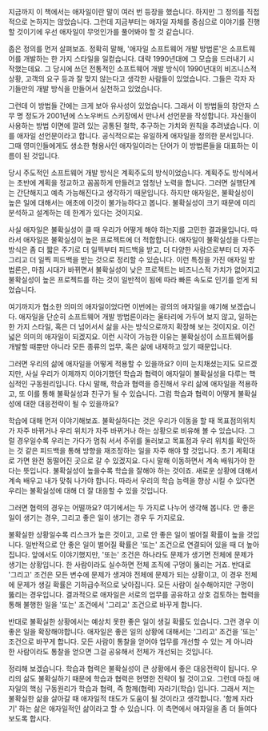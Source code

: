 지금까지 이 책에서는 애자일이란 말이 여러 번 등장을 했습니다. 하지만 그 정의를 직접적으로 논하지는 않았습니다. 그런데 지금부터는 애자일 자체를 중심으로 이야기를 진행할 것이기에 우선 애자일이 무엇인가를 풀어봐야 할 것 같습니다.

좁은 정의를 먼저 살펴보죠. 정확히 말해, '애자일 소프트웨어 개발 방법론'은 소프트웨어를 개발하는 한 가지 스타일을 일컫습니다. 대략 1990년대에 그 모습을 드러내기 시작했는데요. 그 당시에 쓰던 전통적인 소프트웨어 개발 방식이 1990년대의 비즈니스적 상황, 고객의 요구 등과 잘 맞지 않는다고 생각한 사람들이 있었습니다. 그들은 각자 자기들만의 개발 방식을 만들어서 실천하고 있었습니다.

그런데 이 방법들 간에는 크게 보아 유사성이 있었습니다. 그래서 이 방법들의 창안자 스무 명 정도가 2001년에 스노우버드 스키장에서 만나서 선언문을 작성합니다. 자신들이 사용하는 방법 이면에 깔려 있는 공통된 철학, 추구하는 가치와 원칙을 추려냈습니다. 이를 애자일 선언문이라고 합니다. 공식적으로는 유일하게 애자일을 정의한 문서입니다. 그때 영미인들에게도 생소한 형용사인 애자일이라는 단어가 이 방법론들을 대표하는 이름이 된 것입니다.

당시 주도적인 소프트웨어 개발 방식은 계획주도의 방식이었습니다. 계획주도 방식에서는 초반에 계획을 정교하고 꼼꼼하게 만들려고 엄청난 노력을 합니다. 그러면 실행단계는 간단해지고 예측 가능해진다고 생각하기 때문입니다. 하지만 애자일은, 불확실성이 높은 일에 대해서는 애초에 이것이 불가능하다고 봅니다. 불확실성이 크기 때문에 미리 분석하고 설계하는 데 한계가 있다는 것이지요.

사실 애자일은 불확실성이 클 때 우리가 어떻게 해야 하는지를 고민한 결과물입니다. 따라서 애자일은 불확실성이 높은 프로젝트에 더 적합합니다. 애자일이 불확실성을 다루는 방식은 좀 더 짧은 주기로 더 일찍부터 피드백을 받고, 더 다양한 사람으로부터 더 자주 그리고 더 일찍 피드백을 받는 것으로 정리할 수 있습니다. 이런 특징을 가진 애자일 방법론은, 마침 시대가 바뀌면서 불확실성이 낮은 프로젝트는 비즈니스적 가치가 없어지고 불확실성이 높은 프로젝트를 하는 것이 일반적이 됨에 따라 빠른 속도로 인기를 얻게 되었습니다.

여기까지가 협소한 의미의 애자일이었다면 이번에는 광의의 애자일을 얘기해 보겠습니다. 애자일을 단순히 소프트웨어 개발 방법론이라는 울타리에 가두어 보지 않고, 일하는 한 가지 스타일, 혹은 더 넘어서서 삶을 사는 방식으로까지 확장해 보는 것이지요. 이건 넓은 의미의 애자일이 되겠지요. 이런 시각이 가능한 이유는 불확실성이 소프트웨어를 개발할 때뿐만 아니라 모든 종류의 업무, 혹은 삶에 내재하고 있기 때문입니다.

그러면 우리의 삶에 애자일을 어떻게 적용할 수 있을까요? 이미 눈치채셨는지도 모르겠지만, 사실 우리가 이제까지 이야기했던 학습과 협력이 애자일이 불확실성을 다루는 핵심적인 구동원리입니다. 다시 말해, 학습과 협력을 증진해서 우리 삶에 애자일을 적용하고, 또 이를 통해 불확실성과 친구가 될 수 있습니다. 그럼 학습과 협력이 어떻게 불확실성에 대한 대응전략이 될 수 있을까요?

학습에 대해 먼저 이야기해보죠. 불확실하다는 것은 우리가 이동을 할 때 목표점의위치가 자주 바뀌거나 우리 위치가 자주 바뀌거나 하는 상황으로 비유해 볼 수 있습니다. 그럴 경우일수록 우리는 가다가 멈춰 서서 주위를 둘러보고 목표점과 우리 위치를 확인하는 것 같은 피드백을 통해 방향을 재조정하는 일을 자주 해야 할 것입니다. 초기 계획대로 가면 완전 동떨어진 곳으로 갈 수 있겠지요. 다시 말해 이동하면서 계속 배워가야 한다는 뜻입니다. 불확실성이 높을수록 학습을 잘해야 하는 것이죠. 새로운 상황에 대해서 계속 배우고 내가 맞춰 나가야 합니다. 따라서 우리의 학습 능력을 향상 시킬 수 있다면 우리는 불확실성에 대해 더 잘 대응할 수 있을 것입니다.

그러면 협력의 경우는 어떨까요? 여기에서는 두 가지로 나누어 생각해 봅니다. 안 좋은 일이 생기는 경우, 그리고 좋은 일이 생기는 경우 두 가지로요.

불확실한 상황일수록 리스크가 높은 것이고, 고로 안 좋은 일이 벌어질 확률이 높을 것입니다. 일반적으로 안 좋은 일이 벌어질 확률은 '또는' 조건으로 연결되어 있을 때 더 높아집니다. 앞에서도 이야기했지만, '또는' 조건은 하나라도 문제가 생기면 전체에 문제가 생기는 상황입니다. 한 사람이라도 실수하면 전체 조직에 구멍이 뚫리는 거죠. 반대로 '그리고' 조건은 모든 변수에 문제가 생겨야 전체에 문제가 되는 상황이고, 이 경우 전체에 문제가 생길 확률은 기하급수적으로 낮아집니다. 모든 사람이 실수해야지만 구멍이 뚫리는 경우입니다. 결과적으로 애자일은 서로의 업무를 공유하고 상호 검토하는 협력을 통해 불행한 일을 '또는' 조건에서 '그리고' 조건으로 바꾸게 합니다.

반대로 불확실한 상황에서는 예상치 못한 좋은 일이 생길 확률도 있습니다. 그런 경우 이 좋은 일을 확장해야합니다. 애자일은 좋은 일의 상황에 대해서는 '그리고' 조건을 '또는' 조건으로 바꾸게 합니다. 모든 사람이 통찰을 얻어야 업무를 개선할 수 있는 게 아니라 한 사람이라도 통찰을 얻으면 그걸 공유해서 전체가 개선되는 것입니다.

정리해 보겠습니다. 학습과 협력은 불확실성이 큰 상황에서 좋은 대응전략이 됩니다. 우리의 삶도 불확실하기 때문에 학습과 협력은 현명한 전략이 될 것이고요. 그런데 마침 애자일의 핵심 구동원리가 학습과 협력, 즉 함께(협력) 자라기(학습) 입니다. 그래서 저는 불확실한 삶을 살아갈 때 애자일적 태도가 도움이 될 것이라고 생각합니다. '함께 자라기' 하는 삶은 애자일적인 삶이라고 할 수 있습니다. 이 측면에서 애자일을 좀 더 들여다보도록 합시다.